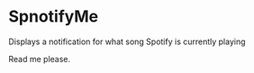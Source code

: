 SpnotifyMe
==========

Displays a notification for what song Spotify is currently playing

Read me please.

